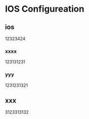 
# IOS Configureation


## ios 

12323424

### xxxx

123131231

### yyy

1231231321


## xxx

3123313132



